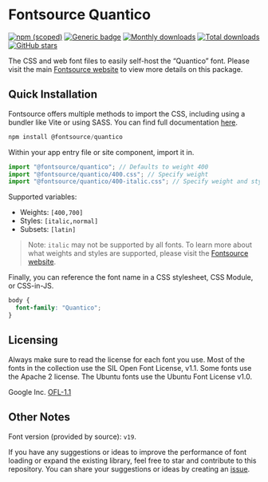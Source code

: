 # Fontsource Quantico

[![npm (scoped)](https://img.shields.io/npm/v/@fontsource/quantico?color=brightgreen)](https://www.npmjs.com/package/@fontsource/quantico) [![Generic badge](https://img.shields.io/badge/fontsource-passing-brightgreen)](https://github.com/fontsource/fontsource) [![Monthly downloads](https://badgen.net/npm/dm/@fontsource/quantico)](https://github.com/fontsource/fontsource) [![Total downloads](https://badgen.net/npm/dt/@fontsource/quantico)](https://github.com/fontsource/fontsource) [![GitHub stars](https://img.shields.io/github/stars/fontsource/fontsource.svg?style=social&label=Star)](https://github.com/fontsource/fontsource/stargazers)

The CSS and web font files to easily self-host the “Quantico” font. Please visit the main [Fontsource website](https://fontsource.org/fonts/quantico) to view more details on this package.

## Quick Installation

Fontsource offers multiple methods to import the CSS, including using a bundler like Vite or using SASS. You can find full documentation [here](https://fontsource.org/docs/getting-started/introduction).

```javascript
npm install @fontsource/quantico
```

Within your app entry file or site component, import it in.

```javascript
import "@fontsource/quantico"; // Defaults to weight 400
import "@fontsource/quantico/400.css"; // Specify weight
import "@fontsource/quantico/400-italic.css"; // Specify weight and style
```

Supported variables:
- Weights: `[400,700]`
- Styles: `[italic,normal]`
- Subsets: `[latin]`

> Note: `italic` may not be supported by all fonts. To learn more about what weights and styles are supported, please visit the [Fontsource website](https://fontsource.org/fonts/quantico).

Finally, you can reference the font name in a CSS stylesheet, CSS Module, or CSS-in-JS.

```css
body {
  font-family: "Quantico";
}
```

## Licensing
Always make sure to read the license for each font you use. Most of the fonts in the collection use the SIL Open Font License, v1.1. Some fonts use the Apache 2 license. The Ubuntu fonts use the Ubuntu Font License v1.0.

Google Inc.
[OFL-1.1](http://scripts.sil.org/OFL)

## Other Notes
Font version (provided by source): `v19`.

If you have any suggestions or ideas to improve the performance of font loading or expand the existing library, feel free to star and contribute to this repository. You can share your suggestions or ideas by creating an [issue](https://github.com/fontsource/fontsource/issues).
